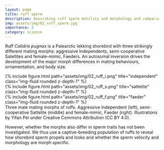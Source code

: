 ```yaml
---
layout: page
title: ruff sperm
description: Describing ruff sperm motility and morphology and comparing these traits across morphs.
img: assets/img/02_ruff_sperm.jpg
importance: 2
category: science
---
```


Ruff *Calidris pugnax* is a Palearctic lekking shorebird with three strikingly different mating morphs: aggressive Independents, semi-cooperative Satellites and female-mimic, Faeders. An autosomal inversion drives the development of the major morph differences in mating behaviours, ornamentation, and body size. 

<div class="row">
    <div class="col-sm mt-3 mt-md-0">
        {% include figure.html path="assets/img/02_ruff_i.png" title="independent" class="img-fluid rounded z-depth-1" %}
    </div>
    <div class="col-sm mt-3 mt-md-0">
        {% include figure.html path="assets/img/02_ruff_s.png" title="sattelite" class="img-fluid rounded z-depth-1" %}
    </div>
    <div class="col-sm mt-3 mt-md-0">
        {% include figure.html path="assets/img/02_ruff_f.png" title="faeder" class="img-fluid rounded z-depth-1" %}
    </div>
</div>
<div class="caption">
    Three male mating morphs of ruffs. Aggressive Independent (left), semi-cooperative Sattelite (middle) and female-mimic, Faeder (right). Illustrations by Yifan Pei under Creative Commons Attribution (CC BY 4.0).
</div>

However, whether the morphs also differ in sperm traits has not been investigated. We thus use a captive-breeding population of ruffs to reveal how shorebird sperm propels and looks and whether the sperm velocity and morphology are morph specific.